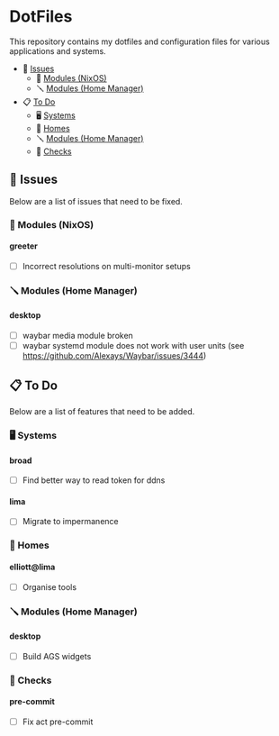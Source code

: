 # DotFiles

This repository contains my dotfiles and configuration files for various applications and systems.

- :bug: [Issues](#bug-issues)
    - :wrench: [Modules (NixOS)](#wrench-modules-(nixos))
    - :screwdriver: [Modules (Home Manager)](#screwdriver-modules-(home-manager))
- :clipboard: [To Do](#clipboard-todo)
    - :desktop_computer: [Systems](#desktop_computer-systems-1)
    - :house_with_garden: [Homes](#house_with_garden-homes-1)
    - :screwdriver: [Modules (Home Manager)](#screwdriver-modules-(home-manager)-1)
    - :test_tube: [Checks](#test_tube-checks-1)

## :bug: Issues

Below are a list of issues that need to be fixed.

### :wrench: Modules (NixOS)

#### **greeter**
- [ ] Incorrect resolutions on multi-monitor setups

### :screwdriver: Modules (Home Manager)

#### **desktop**
- [ ] waybar media module broken
- [ ] waybar systemd module does not work with user units (see https://github.com/Alexays/Waybar/issues/3444)

## :clipboard: To Do

Below are a list of features that need to be added.

### :desktop_computer: Systems

#### **broad**
- [ ] Find better way to read token for ddns

#### **lima**
- [ ] Migrate to impermanence

### :house_with_garden: Homes

#### **elliott@lima**
- [ ] Organise tools

### :screwdriver: Modules (Home Manager)

#### **desktop**
- [ ] Build AGS widgets

### :test_tube: Checks

#### **pre-commit**
- [ ] Fix act pre-commit
